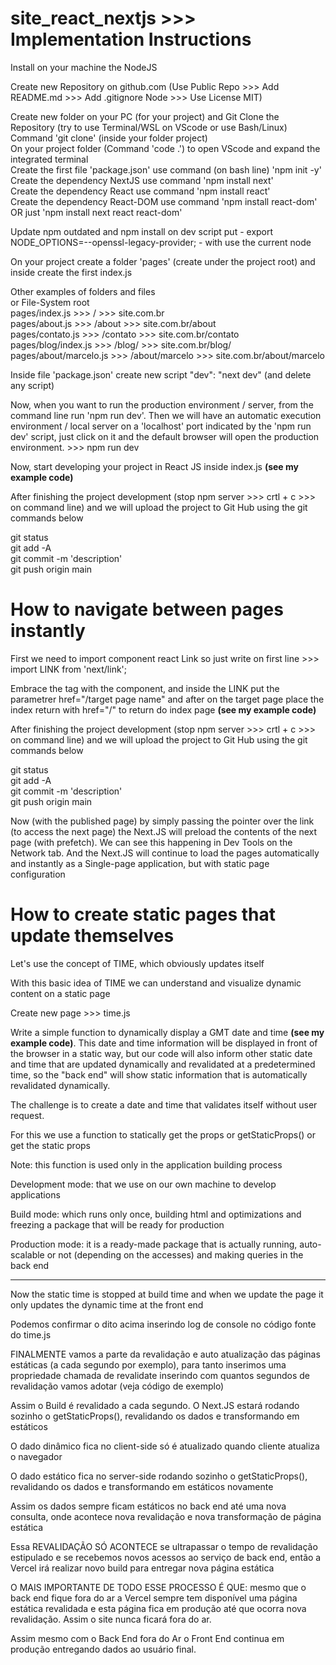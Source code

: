# site_react_nextjs >>> Implementation Instructions

Install on your machine the NodeJS

Create new Repository on github.com (Use Public Repo >>> Add README.md >>> Add .gitignore Node >>> Use License MIT)

Create new folder on your PC (for your project) and Git Clone the Repository (try to use Terminal/WSL on VScode or use Bash/Linux)</br>
Command 'git clone' (inside your folder project)</br>
On your project folder (Command 'code .') to open VScode and expand the integrated terminal</br>
Create the first file 'package.json' use command (on bash line) 'npm init -y'</br>
Create the dependency NextJS use command 'npm install next'</br>
Create the dependency React use command 'npm install react'</br>
Create the dependency React-DOM use command 'npm install react-dom'</br>
OR just 'npm install next react react-dom'</br>

Update
npm outdated
and
npm install
on dev script put - export NODE_OPTIONS=--openssl-legacy-provider; - with use the current node

On your project create a folder 'pages' (create under the project root) and inside create the first index.js

Other examples of folders and files</br>
or File-System root <br>
pages/index.js >>> / >>> site.com.br</br>
pages/about.js >>> /about >>> site.com.br/about</br>
pages/contato.js >>> /contato >>> site.com.br/contato</br>
pages/blog/index.js >>> /blog/ >>> site.com.br/blog/</br>
pages/about/marcelo.js >>> /about/marcelo >>> site.com.br/about/marcelo</br>

Inside file 'package.json' create new script "dev": "next dev" (and delete any script)

Now, when you want to run the production environment / server, from the command line run 'npm run dev'. Then we will have an automatic execution environment / local server on a 'localhost' port indicated by the 'npm run dev' script, just click on it and the default browser will open the production environment. >>> npm run dev

Now, start developing your project in React JS inside index.js **(see my example code)**

After finishing the project development (stop npm server >>> crtl + c >>> on command line) and we will upload the project to Git Hub using the git commands below

git status</br>
git add -A</br>
git commit -m 'description'</br>
git push origin main</br>

# How to navigate between pages instantly

First we need to import component react Link so just write on first line >>> import LINK from 'next/link';

Embrace the tag <a> with the <LINK> component, and inside the LINK put the parametrer href="/target page name" and after on the target page place the index return with href="/" to return do index page **(see my example code)**

After finishing the project development (stop npm server >>> crtl + c >>> on command line) and we will upload the project to Git Hub using the git commands below

git status</br>
git add -A</br>
git commit -m 'description'</br>
git push origin main</br>

Now (with the published page) by simply passing the pointer over the link (to access the next page) the Next.JS will preload the contents of the next page (with prefetch). We can see this happening in Dev Tools on the Network tab. And the Next.JS will continue to load the pages automatically and instantly as a Single-page application, but with static page configuration

# How to create static pages that update themselves

Let's use the concept of TIME, which obviously updates itself

With this basic idea of ​​TIME we can understand and visualize dynamic content on a static page

Create new page >>> time.js

Write a simple function to dynamically display a GMT date and time **(see my example code)**. This date and time information will be displayed in front of the browser in a static way, but our code will also inform other static date and time that are updated dynamically and revalidated at a predetermined time, so the "back end" will show static information that is automatically revalidated dynamically.

The challenge is to create a date and time that validates itself without user request.

For this we use a function to statically get the props or getStaticProps() or get the static props

Note: this function is used only in the application building process

Development mode: that we use on our own machine to develop applications

Build mode: which runs only once, building html and optimizations and freezing a package that will be ready for production

Production mode: it is a ready-made package that is actually running, auto-scalable or not (depending on the accesses) and making queries in the back end

---

Now the static time is stopped at build time and when we update the page it only updates the dynamic time at the front end

Podemos confirmar o dito acima inserindo log de console no código fonte do time.js

FINALMENTE vamos a parte da revalidação e auto atualização das páginas estáticas (a cada segundo por exemplo), para tanto inserimos uma propriedade chamada de revalidate inserindo com quantos segundos de revalidação vamos adotar (veja código de exemplo)

Assim o Build é revalidado a cada segundo. O Next.JS estará rodando sozinho o getStaticProps(), revalidando os dados e transformando em estáticos

O dado dinâmico fica no client-side só é atualizado quando cliente atualiza o navegador

O dado estático fica no server-side rodando sozinho o getStaticProps(), revalidando os dados e transformando em estáticos novamente

Assim os dados sempre ficam estáticos no back end até uma nova consulta, onde acontece nova revalidação e nova transformação de página estática

Essa REVALIDAÇÃO SÓ ACONTECE se ultrapassar o tempo de revalidação estipulado e se recebemos novos acessos ao serviço de back end, então a Vercel irá realizar novo build para entregar nova página estática

O MAIS IMPORTANTE DE TODO ESSE PROCESSO É QUE: mesmo que o back end fique fora do ar a Vercel sempre tem disponível uma página estática revalidada e esta página fica em produção até que ocorra nova revalidação. Assim o site nunca ficará fora do ar.

Assim mesmo com o Back End fora do Ar o Front End continua em produção entregando dados ao usuário final.
